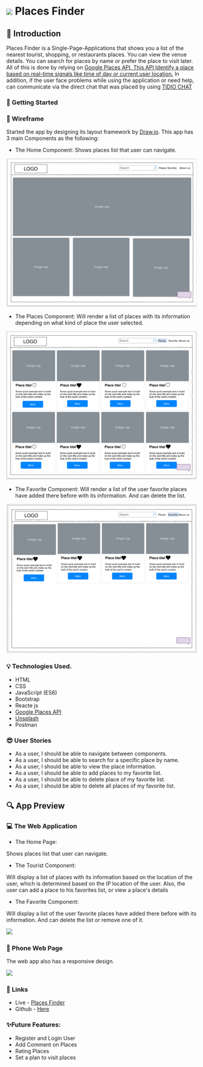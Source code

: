 # ![](https://ga-dash.s3.amazonaws.com/production/assets/logo-9f88ae6c9c3871690e33280fcf557f33.png)  Places Finder
## :round_pushpin: Introduction
Places Finder is a Single-Page-Applications that shows you a list of the nearest tourist, shopping, or restaurants places. You can view the venue details. You can search for places by name or prefer the place to visit later. All of this is done by relying on <a href= 'https://developers.google.com/places/web-service/overview'> Google Places API. This API Identify a place based on real-time signals like time of day or current user location.</a> In addition, if the user face problems while using the application or need help, can communicate via the direct chat that was placed by using <a href= 'https://developers.google.com/places/web-service/overview'>TIDIO CHAT</a>

### :dart: Getting Started
### :pencil: Wireframe
Started the app by designing its layout framework by <a href= 'https://app.diagrams.net/'>Draw.io</a>. This app has 3 main Components as the following:

- The Home Component:
Shows places list that user can navigate.
<img src="img/Home.PNG">

- The Places Component:
Will render a list of places with its information depending on what kind of place the user selected.
<img src="img/places.PNG">

- The Favorite Component:
Will render a list of the user favorite places have added there before with its information. And can delete the list.
<img src="img/fav.PNG">


### :bulb: Technologies Used.
* HTML
* CSS
* JavaScript (ES6)
* Bootstrap
* Reacte js
* <a href= 'https://developers.google.com/places/web-service/overview'>Google Places API</a> 
* <a href= 'https://unsplash.com/developers'>Unsplash</a> 
* Postman 

### :sunglasses: User Stories
* As a user, I should be able to navigate between components.
* As a user, I should be able to search for a specific place by name.
* As a user, I should be able to view the place information.
* As a user, I should be able to add places to my favorite list.
* As a user, I should be able to delete place of my favorite list.
* As a user, I should be able to delete all places of my favorite list.

## :mag: App Preview

### :computer: The Web Application
- The Home Page:

Shows places list that user can navigate.
- The Tourist Component:

Will display a list of places with its information based on the location of the user, which is determined based on the IP location of the user. Also, the user can add a place to his favorites list, or view a place's details
- The Favorite Component:

Will display a list of the user favorite places have added there before with its information. And can delete the list or remove one of it.

<img src="img/webapp.gif">

### :iphone: Phone Web Page
The web app also has a responsive design.

<img src="img/phoneapp.gif">

### :link: Links
* Live - <a href='https://pages.git.generalassemb.ly/fatmahhelal/Second-Project/'/> Places Finder </a>
* Github - <a href='https://git.generalassemb.ly/fatmahhelal/Second-Project'> Here </a>

### :sparkles:Future Features:
- Register and Login User
- Add Comment on Places
- Rating Places
- Set a plan to visit places 
